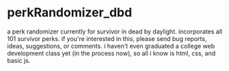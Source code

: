# perkRandomizer_dbd
a perk randomizer currently for survivor in dead by daylight. incorporates all 101 survivor perks.
if you're interested in this, please send bug reports, ideas, suggestions, or comments. 
i haven't even graduated a college web development class yet (in the process now), so all i know is html, css, and basic js.
